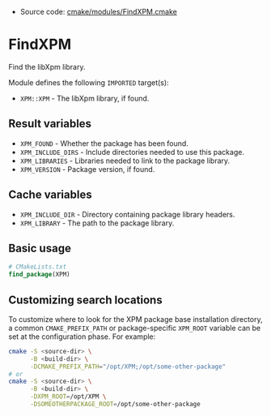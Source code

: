 <!-- This is auto-generated file. -->
* Source code: [cmake/modules/FindXPM.cmake](https://github.com/petk/php-build-system/blob/master/cmake/cmake/modules/FindXPM.cmake)

# FindXPM

Find the libXpm library.

Module defines the following `IMPORTED` target(s):

* `XPM::XPM` - The libXpm library, if found.

## Result variables

* `XPM_FOUND` - Whether the package has been found.
* `XPM_INCLUDE_DIRS` - Include directories needed to use this package.
* `XPM_LIBRARIES` - Libraries needed to link to the package library.
* `XPM_VERSION` - Package version, if found.

## Cache variables

* `XPM_INCLUDE_DIR` - Directory containing package library headers.
* `XPM_LIBRARY` - The path to the package library.

## Basic usage

```cmake
# CMakeLists.txt
find_package(XPM)
```

## Customizing search locations

To customize where to look for the XPM package base
installation directory, a common `CMAKE_PREFIX_PATH` or
package-specific `XPM_ROOT` variable can be set at
the configuration phase. For example:

```sh
cmake -S <source-dir> \
      -B <build-dir> \
      -DCMAKE_PREFIX_PATH="/opt/XPM;/opt/some-other-package"
# or
cmake -S <source-dir> \
      -B <build-dir> \
      -DXPM_ROOT=/opt/XPM \
      -DSOMEOTHERPACKAGE_ROOT=/opt/some-other-package
```
